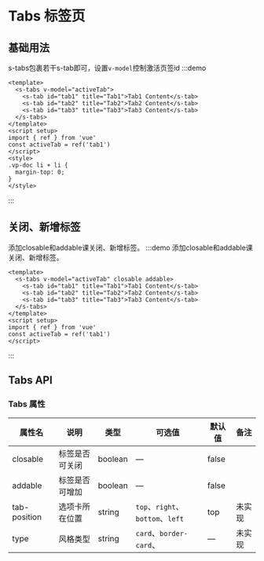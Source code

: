 # Tabs 标签页

## 基础用法

s-tabs包裹若干s-tab即可，设置`v-model`控制激活页签id
:::demo
```vue
<template>
  <s-tabs v-model="activeTab">
    <s-tab id="tab1" title="Tab1">Tab1 Content</s-tab>
    <s-tab id="tab2" title="Tab2">Tab2 Content</s-tab>
    <s-tab id="tab3" title="Tab3">Tab3 Content</s-tab>
  </s-tabs>
</template>
<script setup>
import { ref } from 'vue'
const activeTab = ref('tab1')
</script>
<style>
.vp-doc li + li {
  margin-top: 0;
}
</style>
```
:::

## 关闭、新增标签
添加closable和addable课关闭、新增标签。
:::demo 添加closable和addable课关闭、新增标签。
```vue
<template>
  <s-tabs v-model="activeTab" closable addable>
    <s-tab id="tab1" title="Tab1">Tab1 Content</s-tab>
    <s-tab id="tab2" title="Tab2">Tab2 Content</s-tab>
    <s-tab id="tab3" title="Tab3">Tab3 Content</s-tab>
  </s-tabs>
</template>
<script setup>
import { ref } from 'vue'
const activeTab = ref('tab1')
</script>
```
:::

## Tabs API
### Tabs 属性

| 属性名       | 说明           | 类型    | 可选值                           | 默认值 | 备注   |
| ------------ | -------------- | ------- | -------------------------------- | ------ | ------ |
| closable     | 标签是否可关闭 | boolean | —                                | false  |        |
| addable      | 标签是否可增加 | boolean | —                                | false  |        |
| tab-position | 选项卡所在位置 | string  | `top`、`right`、`bottom`、`left` | top    | 未实现 |
| type         | 风格类型       | string  | `card`、`border-card`、          | —      | 未实现 |
